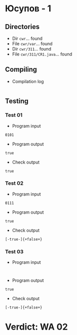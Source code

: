 # Юсупов - 1
## Directories
- Dir `cwr`... found
- File `cwr/var`... found
- Dir `cwr/311`... found
- File `cwr/311/CR1.java`... found
## Compiling
- Compilation log
```

```
## Testing
### Test 01
- Program input
```
0101

```
- Program output
```
true

```
- Check output
```
true

```
### Test 02
- Program input
```
0111

```
- Program output
```
true

```
- Check output
```
[-true-]{+false+}

```
### Test 03
- Program input
```


```
- Program output
```
true

```
- Check output
```
[-true-]{+false+}

```
# Verdict: WA 02

